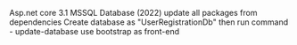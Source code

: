 Asp.net core 3.1
MSSQL Database (2022)
update all packages from dependencies
Create database as "UserRegistrationDb"
then run command - update-database
use bootstrap as front-end
